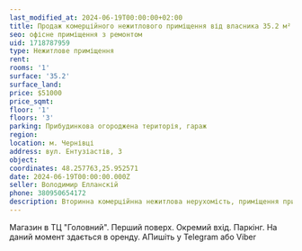 ```yaml
---
last_modified_at: 2024-06-19T00:00:00+02:00
title: Продаж комерційного нежитлового приміщення від власника 35.2 м² на Ентузіастів
seo: офісне приміщення з ремонтом
uid: 1718787959
type: Нежитлове приміщення
rent:
rooms: '1'
surface: '35.2'
surface_land:
price: $51000
price_sqmt:
floor: '1'
floors: '3'
parking: Прибудинкова огороджена територія, гараж
region:
location: м. Чернівці
address: вул. Ентузіастів, 3
object:
coordinates: 48.257763,25.952571
date: 2024-06-19T00:00:00.000Z
seller: Володимир Елланскій
phone: 380950654172
description: Вторинна комерційнна нежитлова нерухомість, приміщення придатне для проживання
---
```


Магазин в ТЦ "Головний". Перший поверх. Окремий вхід. Паркінг. На даний момент здається в оренду. АПишіть у Telegram або Viber
